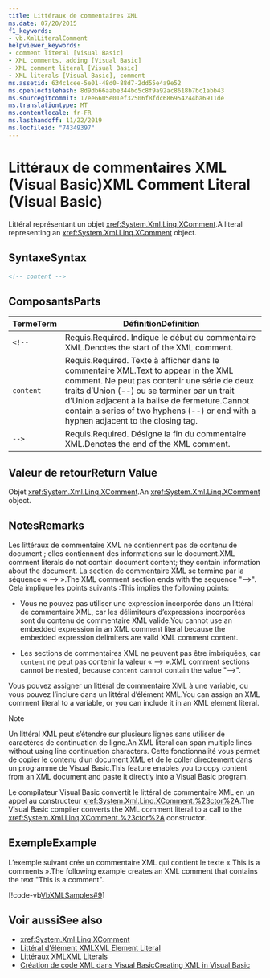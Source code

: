 ```yaml
---
title: Littéraux de commentaires XML
ms.date: 07/20/2015
f1_keywords:
- vb.XmlLiteralComment
helpviewer_keywords:
- comment literal [Visual Basic]
- XML comments, adding [Visual Basic]
- XML comment literal [Visual Basic]
- XML literals [Visual Basic], comment
ms.assetid: 634c1cee-5e01-48d0-88d7-2dd55e4a9e52
ms.openlocfilehash: 8d9db66aabe344bd5c8f9a92ac8618b7bc1abb43
ms.sourcegitcommit: 17ee6605e01ef32506f8fdc686954244ba6911de
ms.translationtype: MT
ms.contentlocale: fr-FR
ms.lasthandoff: 11/22/2019
ms.locfileid: "74349397"
---
```

# <a name="xml-comment-literal-visual-basic"></a><span data-ttu-id="846aa-102">Littéraux de commentaires XML (Visual Basic)</span><span class="sxs-lookup"><span data-stu-id="846aa-102">XML Comment Literal (Visual Basic)</span></span>
<span data-ttu-id="846aa-103">Littéral représentant un objet <xref:System.Xml.Linq.XComment>.</span><span class="sxs-lookup"><span data-stu-id="846aa-103">A literal representing an <xref:System.Xml.Linq.XComment> object.</span></span>  
  
## <a name="syntax"></a><span data-ttu-id="846aa-104">Syntaxe</span><span class="sxs-lookup"><span data-stu-id="846aa-104">Syntax</span></span>  
  
```xml  
<!-- content -->  
```  
  
## <a name="parts"></a><span data-ttu-id="846aa-105">Composants</span><span class="sxs-lookup"><span data-stu-id="846aa-105">Parts</span></span>  
  
|<span data-ttu-id="846aa-106">Terme</span><span class="sxs-lookup"><span data-stu-id="846aa-106">Term</span></span>|<span data-ttu-id="846aa-107">Définition</span><span class="sxs-lookup"><span data-stu-id="846aa-107">Definition</span></span>|  
|---|---|  
|`<!--`|<span data-ttu-id="846aa-108">Requis.</span><span class="sxs-lookup"><span data-stu-id="846aa-108">Required.</span></span> <span data-ttu-id="846aa-109">Indique le début du commentaire XML.</span><span class="sxs-lookup"><span data-stu-id="846aa-109">Denotes the start of the XML comment.</span></span>|  
|`content`|<span data-ttu-id="846aa-110">Requis.</span><span class="sxs-lookup"><span data-stu-id="846aa-110">Required.</span></span> <span data-ttu-id="846aa-111">Texte à afficher dans le commentaire XML.</span><span class="sxs-lookup"><span data-stu-id="846aa-111">Text to appear in the XML comment.</span></span> <span data-ttu-id="846aa-112">Ne peut pas contenir une série de deux traits d’Union (--) ou se terminer par un trait d’Union adjacent à la balise de fermeture.</span><span class="sxs-lookup"><span data-stu-id="846aa-112">Cannot contain a series of two hyphens (--) or end with a hyphen adjacent to the closing tag.</span></span>|  
|`-->`|<span data-ttu-id="846aa-113">Requis.</span><span class="sxs-lookup"><span data-stu-id="846aa-113">Required.</span></span> <span data-ttu-id="846aa-114">Désigne la fin du commentaire XML.</span><span class="sxs-lookup"><span data-stu-id="846aa-114">Denotes the end of the XML comment.</span></span>|  
  
## <a name="return-value"></a><span data-ttu-id="846aa-115">Valeur de retour</span><span class="sxs-lookup"><span data-stu-id="846aa-115">Return Value</span></span>  
 <span data-ttu-id="846aa-116">Objet <xref:System.Xml.Linq.XComment>.</span><span class="sxs-lookup"><span data-stu-id="846aa-116">An <xref:System.Xml.Linq.XComment> object.</span></span>  
  
## <a name="remarks"></a><span data-ttu-id="846aa-117">Notes</span><span class="sxs-lookup"><span data-stu-id="846aa-117">Remarks</span></span>  
 <span data-ttu-id="846aa-118">Les littéraux de commentaire XML ne contiennent pas de contenu de document ; elles contiennent des informations sur le document.</span><span class="sxs-lookup"><span data-stu-id="846aa-118">XML comment literals do not contain document content; they contain information about the document.</span></span> <span data-ttu-id="846aa-119">La section de commentaire XML se termine par la séquence « --> ».</span><span class="sxs-lookup"><span data-stu-id="846aa-119">The XML comment section ends with the sequence "-->".</span></span> <span data-ttu-id="846aa-120">Cela implique les points suivants :</span><span class="sxs-lookup"><span data-stu-id="846aa-120">This implies the following points:</span></span>  
  
- <span data-ttu-id="846aa-121">Vous ne pouvez pas utiliser une expression incorporée dans un littéral de commentaire XML, car les délimiteurs d’expressions incorporées sont du contenu de commentaire XML valide.</span><span class="sxs-lookup"><span data-stu-id="846aa-121">You cannot use an embedded expression in an XML comment literal because the embedded expression delimiters are valid XML comment content.</span></span>  
  
- <span data-ttu-id="846aa-122">Les sections de commentaires XML ne peuvent pas être imbriquées, car `content` ne peut pas contenir la valeur « --> ».</span><span class="sxs-lookup"><span data-stu-id="846aa-122">XML comment sections cannot be nested, because `content` cannot contain the value "-->".</span></span>  
  
 <span data-ttu-id="846aa-123">Vous pouvez assigner un littéral de commentaire XML à une variable, ou vous pouvez l’inclure dans un littéral d’élément XML.</span><span class="sxs-lookup"><span data-stu-id="846aa-123">You can assign an XML comment literal to a variable, or you can include it in an XML element literal.</span></span>  
  
> [!NOTE]
> <span data-ttu-id="846aa-124">Un littéral XML peut s’étendre sur plusieurs lignes sans utiliser de caractères de continuation de ligne.</span><span class="sxs-lookup"><span data-stu-id="846aa-124">An XML literal can span multiple lines without using line continuation characters.</span></span> <span data-ttu-id="846aa-125">Cette fonctionnalité vous permet de copier le contenu d’un document XML et de le coller directement dans un programme de Visual Basic.</span><span class="sxs-lookup"><span data-stu-id="846aa-125">This feature enables you to copy content from an XML document and paste it directly into a Visual Basic program.</span></span>  
  
 <span data-ttu-id="846aa-126">Le compilateur Visual Basic convertit le littéral de commentaire XML en un appel au constructeur <xref:System.Xml.Linq.XComment.%23ctor%2A>.</span><span class="sxs-lookup"><span data-stu-id="846aa-126">The Visual Basic compiler converts the XML comment literal to a call to the <xref:System.Xml.Linq.XComment.%23ctor%2A> constructor.</span></span>  
  
## <a name="example"></a><span data-ttu-id="846aa-127">Exemple</span><span class="sxs-lookup"><span data-stu-id="846aa-127">Example</span></span>  
 <span data-ttu-id="846aa-128">L’exemple suivant crée un commentaire XML qui contient le texte « This is a comments ».</span><span class="sxs-lookup"><span data-stu-id="846aa-128">The following example creates an XML comment that contains the text "This is a comment".</span></span>  
  
 [!code-vb[VbXMLSamples#9](~/samples/snippets/visualbasic/VS_Snippets_VBCSharp/VbXMLSamples/VB/XMLSamples4.vb#9)]  
  
## <a name="see-also"></a><span data-ttu-id="846aa-129">Voir aussi</span><span class="sxs-lookup"><span data-stu-id="846aa-129">See also</span></span>

- <xref:System.Xml.Linq.XComment>
- [<span data-ttu-id="846aa-130">Littéral d’élément XML</span><span class="sxs-lookup"><span data-stu-id="846aa-130">XML Element Literal</span></span>](../../../visual-basic/language-reference/xml-literals/xml-element-literal.md)
- [<span data-ttu-id="846aa-131">Littéraux XML</span><span class="sxs-lookup"><span data-stu-id="846aa-131">XML Literals</span></span>](../../../visual-basic/language-reference/xml-literals/index.md)
- [<span data-ttu-id="846aa-132">Création de code XML dans Visual Basic</span><span class="sxs-lookup"><span data-stu-id="846aa-132">Creating XML in Visual Basic</span></span>](../../../visual-basic/programming-guide/language-features/xml/creating-xml.md)
